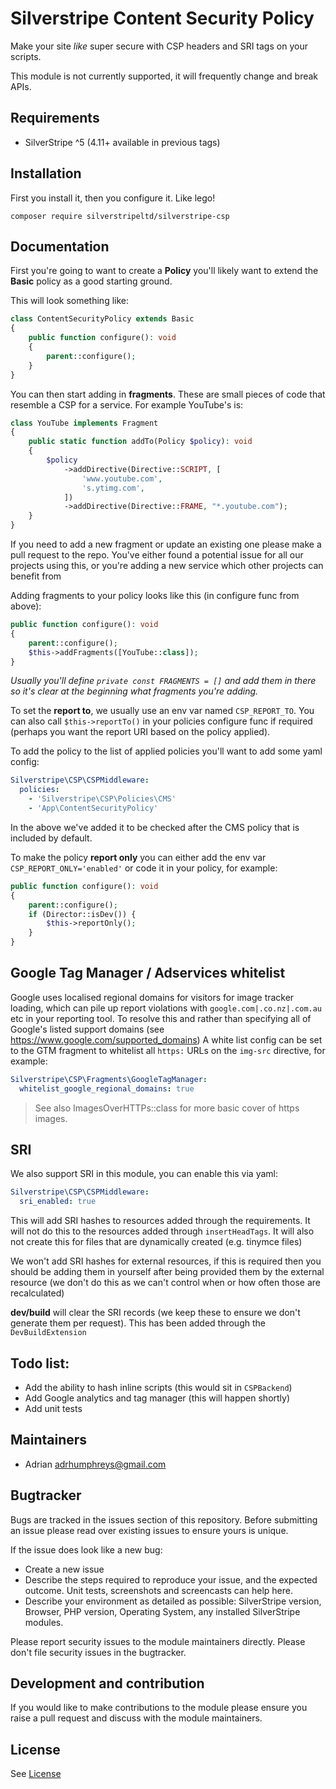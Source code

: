 # Silverstripe Content Security Policy

Make your site _like_ super secure with CSP headers and SRI tags on your scripts.

This module is not currently supported, it will frequently change and break APIs.

## Requirements

* SilverStripe ^5 (4.11+ available in previous tags)

## Installation
First you install it, then you configure it. Like lego!

```
composer require silverstripeltd/silverstripe-csp
```

## Documentation
First you're going to want to create a **Policy** you'll likely want to extend the **Basic** policy as a good starting ground.

This will look something like:
```php
class ContentSecurityPolicy extends Basic
{
    public function configure(): void
    {
        parent::configure();
    }
}
```

You can then start adding in **fragments**. These are small pieces of code that resemble a CSP for a service. For example YouTube's is:
```php
class YouTube implements Fragment
{
    public static function addTo(Policy $policy): void
    {
        $policy
            ->addDirective(Directive::SCRIPT, [
                'www.youtube.com',
                's.ytimg.com',
            ])
            ->addDirective(Directive::FRAME, "*.youtube.com");
    }
}
```

If you need to add a new fragment or update an existing one please make a pull request to the repo. You've either found a potential issue for all our projects using this, or you're adding a new service which other projects can benefit from

Adding fragments to your policy looks like this (in configure func from above):
```php
public function configure(): void
{
    parent::configure();
    $this->addFragments([YouTube::class]);
}
```
_Usually you'll define `private const FRAGMENTS = []` and add them in there so it's clear at the beginning what fragments you're adding._

To set the **report to**, we usually use an env var named `CSP_REPORT_TO`. You can also call `$this->reportTo()` in your policies configure func if required (perhaps you want the report URI based on the policy applied).

To add the policy to the list of applied policies you'll want to add some yaml config:
```yaml
Silverstripe\CSP\CSPMiddleware:
  policies:
    - 'Silverstripe\CSP\Policies\CMS'
    - 'App\ContentSecurityPolicy'

```
In the above we've added it to be checked after the CMS policy that is included by default.

To make the policy **report only** you can either add the env var `CSP_REPORT_ONLY='enabled'` or code it in your policy, for example:
```php
public function configure(): void
{
    parent::configure();
    if (Director::isDev()) {
        $this->reportOnly();
    }
}
```

## Google Tag Manager / Adservices whitelist
Google uses localised regional domains for visitors for image tracker loading, which can pile up report violations with `google.com|.co.nz|.com.au` etc in your reporting tool.
To resolve this and rather than specifying all of Google's listed support domains (see https://www.google.com/supported_domains)
A white list config can be set to the GTM fragment to whitelist all `https:` URLs on the `img-src` directive, for example:
```yaml
Silverstripe\CSP\Fragments\GoogleTagManager:
  whitelist_google_regional_domains: true
```
> See also ImagesOverHTTPs::class for more basic cover of https images.

## SRI
We also support SRI in this module, you can enable this via yaml:
```yaml
Silverstripe\CSP\CSPMiddleware:
  sri_enabled: true
```
This will add SRI hashes to resources added through the requirements. It will not do this to the resources added through `insertHeadTags`. It will also not create this for files that are dynamically created (e.g. tinymce files)

We won't add SRI hashes for external resources, if this is required then you should be adding them in yourself after being provided them by the external resource (we don't do this as we can't control when or how often those are recalculated)

**dev/build** will clear the SRI records (we keep these to ensure we don't generate them per request). This has been added through the `DevBuildExtension`

## Todo list:
- Add the ability to hash inline scripts (this would sit in `CSPBackend`)
- Add Google analytics and tag manager (this will happen shortly)
- Add unit tests

## Maintainers
 * Adrian <adrhumphreys@gmail.com>

## Bugtracker
Bugs are tracked in the issues section of this repository. Before submitting an issue please read over
existing issues to ensure yours is unique.

If the issue does look like a new bug:

 - Create a new issue
 - Describe the steps required to reproduce your issue, and the expected outcome. Unit tests, screenshots
 and screencasts can help here.
 - Describe your environment as detailed as possible: SilverStripe version, Browser, PHP version,
 Operating System, any installed SilverStripe modules.

Please report security issues to the module maintainers directly. Please don't file security issues in the bugtracker.

## Development and contribution
If you would like to make contributions to the module please ensure you raise a pull request and discuss with the module maintainers.

## License
See [License](license.md)
